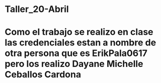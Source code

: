# Taller_20-Abril

# Como el trabajo se realizo en clase las credenciales estan a nombre de otra persona que es ErikPala0617 pero los realizo Dayane Michelle Ceballos Cardona 